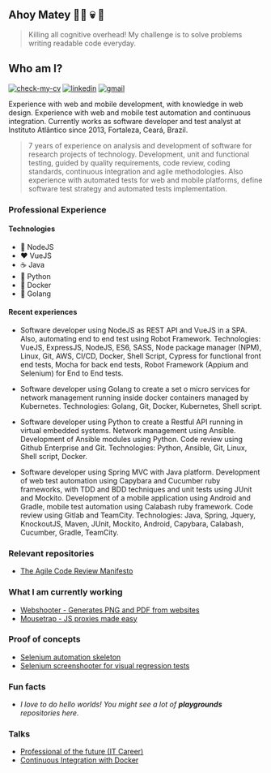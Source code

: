 ## Ahoy Matey 🏴‍☠️ :skull: 🦜

> Killing all cognitive overhead! My challenge is to solve problems writing readable code everyday.

## Who am I?
[![check-my-cv](https://img.shields.io/badge/Check_my_CV-gray?style=flat-square&logo=read-the-docs&logoColor=white)](https://raw.githubusercontent.com/rondymesquita/rondymesquita/master/cv/cv-alvaro-rondinelli-mesquita-da-silva.pdf)
[![linkedin](https://img.shields.io/badge/Linkedin-0077B5?style=flat-square&logo=Linkedin&logoColor=white)](https://www.linkedin.com/in/rondinelli-mesquita-60b18a31)
[![gmail](https://img.shields.io/badge/Gmail-D14836?style=flat-square&logo=Gmail&logoColor=white)](mailto:rondinellimesquitas@gmail.com)

Experience with web and mobile development, with knowledge in web design. Experience with web and mobile test automation and continuous integration. Currently works as software developer and test analyst at Instituto Atlântico since 2013, Fortaleza, Ceará, Brazil.

> 7 years of experience on analysis and development of software for research projects of technology. Development, unit and functional testing, guided by quality requirements, code review, coding standards, continuous integration and agile methodologies. Also experience with automated tests for web and mobile platforms, define software test strategy and automated tests implementation.

### Professional Experience
#### Technologies
- :green_heart: NodeJS
- :hearts: VueJS
- :coffee: Java
- :snake: Python
- :ship: Docker
- :runner: Golang

#### Recent experiences
- Software developer using NodeJS as REST API and VueJS in a SPA. Also, automating end to end test using Robot Framework. Technologies: VueJS, ExpressJS, NodeJS, ES6, SASS, Node package manager (NPM), Linux, Git, AWS, CI/CD, Docker, Shell Script, Cypress for functional front end tests, Mocha for back end tests, Robot Framework (Appium and Selenium) for End to End tests.

- Software developer using Golang to create a set o micro services for network management running inside docker containers managed by Kubernetes.
Technologies: Golang, Git, Docker, Kubernetes, Shell script.

- Software developer using Python to create a Restful API running in virtual embedded systems. Network management using Ansible. Development of Ansible modules using Python. Code review using Github Enterprise and Git. Technologies: Python, Ansible, Git, Linux, Shell script, Docker.

- Software developer using Spring MVC with Java platform. Development of web test automation using Capybara and Cucumber ruby frameworks, with TDD and BDD techniques and unit tests using JUnit and Mockito. Development of a mobile application using Android and Gradle, mobile test automation using Calabash ruby framework. Code review using Gitlab and TeamCity. Technologies: Java, Spring, Jquery, KnockoutJS, Maven,  JUnit, Mockito, Android, Capybara, Calabash, Cucumber, Gradle, TeamCity.

### Relevant repositories
* [The Agile Code Review Manifesto](https://github.com/rondymesquita/the-agile-code-review-manifesto)

### What I am currently working
* [Webshooter - Generates PNG and PDF from websites](https://github.com/rondymesquita/webshooter)
* [Mousetrap - JS proxies made easy](https://github.com/rondymesquita/mousetrap)

### Proof of concepts
* [Selenium automation skeleton](https://github.com/rondymesquita/selenium-robot)
* [Selenium screenshooter for visual regression tests](https://github.com/rondymesquita/selenium-screencapture)

### Fun facts
* *I love to do hello worlds! You might see a lot of **playgrounds** repositories here.*

### Talks
* [Professional of the future (IT Career)](https://raw.githubusercontent.com/rondymesquita/rondymesquita/master/talks/Professional_of_the_Future_Rondinelli_Mesquita.pdf)
* [Continuous Integration with Docker](https://raw.githubusercontent.com/rondymesquita/rondymesquita/master/talks/Continuous_Integration_with_Docker_Rondinelli_Mesquita.pdf)
